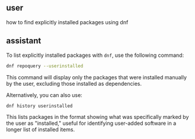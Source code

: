 ## user
how to find explicitly installed packages using dnf
## assistant

To list explicitly installed packages with `dnf`, use the following command:

```bash
dnf repoquery --userinstalled
```

This command will display only the packages that were installed manually by the user, excluding those installed as dependencies. 

Alternatively, you can also use:

```bash
dnf history userinstalled
```

This lists packages in the format showing what was specifically marked by the user as "installed," useful for identifying user-added software in a longer list of installed items.